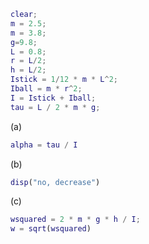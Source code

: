 ```matlab
clear;
m = 2.5;
m = 3.8;
g=9.8;
L = 0.8;
r = L/2;
h = L/2;
Istick = 1/12 * m * L^2;
Iball = m * r^2;
I = Istick + Iball;
tau = L / 2 * m * g;
```

(a)
```matlab
alpha = tau / I
```
(b)
```matlab
disp("no, decrease")
```
(c)
```matlab
wsquared = 2 * m * g * h / I;
w = sqrt(wsquared)
```